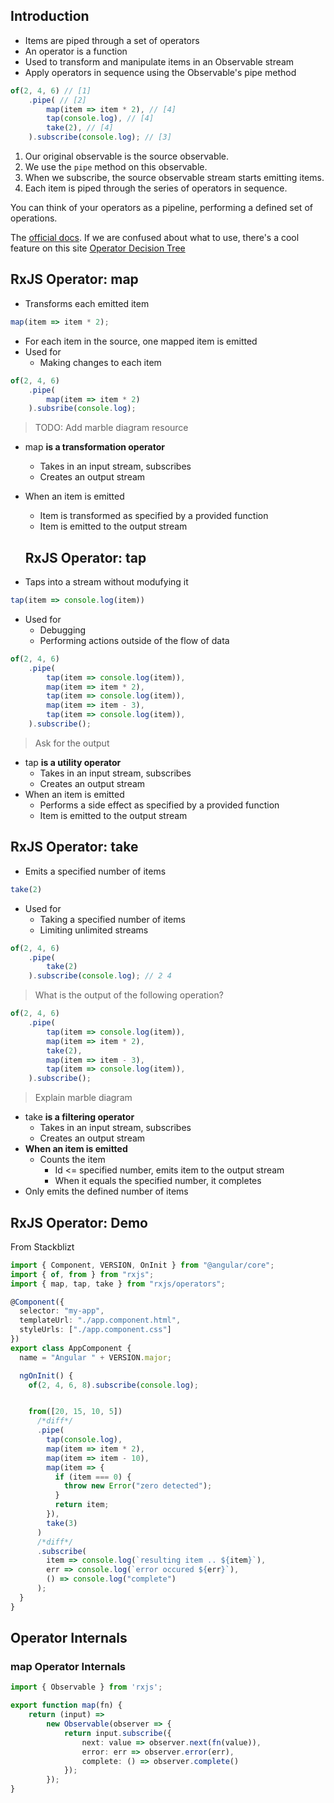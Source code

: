 ## Introduction

* Items are piped through a set of operators
* An operator is a function
* Used to transform and manipulate items in an Observable stream
* Apply operators in sequence using the Observable's pipe method

```ts
of(2, 4, 6) // [1]
    .pipe( // [2]
        map(item => item * 2), // [4]
        tap(console.log), // [4] 
        take(2), // [4]
    ).subscribe(console.log); // [3]
```

1. Our original observable is the source observable. 
2. We use the `pipe` method on this observable. 
3. When we subscribe, the source observable stream starts emitting items.
4. Each item is piped through the series of operators in sequence. 

You can think of your operators as a pipeline, performing a defined set of operations.

The [official docs](https://rxjs.dev/guide/v6/pipeable-operators). If we are confused about what to use, there's a cool feature on this site [Operator Decision Tree](https://rxjs.dev/operator-decision-tree)

## RxJS Operator: map

* Transforms each emitted item

```ts
map(item => item * 2);
```

* For each item in the source, one mapped item is emitted
* Used for 
    - Making changes to each item

```ts
of(2, 4, 6)
    .pipe(
        map(item => item * 2)
    ).subsribe(console.log);
```

> TODO: Add marble diagram resource

* map **is a transformation operator**
    - Takes in an input stream, subscribes
    - Creates an output stream
* When an item is emitted
    - Item is transformed as specified by a provided function
    - Item is emitted to the output stream

    ## RxJS Operator: tap

* Taps into a stream without modufying it

```ts
tap(item => console.log(item))
```

* Used for
    - Debugging
    - Performing actions outside of the flow of data

```ts
of(2, 4, 6)
    .pipe(
        tap(item => console.log(item)),
        map(item => item * 2),
        tap(item => console.log(item)),
        map(item => item - 3),
        tap(item => console.log(item)),
    ).subscribe();
```

> Ask for the output

* tap **is a utility operator**
    - Takes in an input stream, subscribes
    - Creates an output stream
* When an item is emitted 
    - Performs a side effect as specified by a provided function
    - Item is emitted to the output stream

## RxJS Operator: take

* Emits a specified number of items 

```ts
take(2)
```

* Used for
    - Taking a specified number of items
    - Limiting unlimited streams

```ts
of(2, 4, 6)
    .pipe(
        take(2)
    ).subscribe(console.log); // 2 4
```

> What is the output of the following operation?

```ts
of(2, 4, 6)
    .pipe(
        tap(item => console.log(item)),
        map(item => item * 2),
        take(2),
        map(item => item - 3),
        tap(item => console.log(item)),
    ).subscribe();
```

> Explain marble diagram

* take **is a filtering operator**
    - Takes in an input stream, subscribes
    - Creates an output stream
* **When an item is emitted**
    - Counts the item
        * Id <= specified number, emits item to the output stream
        * When it equals the specified number, it completes
* Only emits the defined number of items

## RxJS Operator: Demo

From Stackblizt

```ts
import { Component, VERSION, OnInit } from "@angular/core";
import { of, from } from "rxjs";
import { map, tap, take } from "rxjs/operators";

@Component({
  selector: "my-app",
  templateUrl: "./app.component.html",
  styleUrls: ["./app.component.css"]
})
export class AppComponent {
  name = "Angular " + VERSION.major;

  ngOnInit() {
    of(2, 4, 6, 8).subscribe(console.log);


    from([20, 15, 10, 5])
      /*diff*/
      .pipe(
        tap(console.log),
        map(item => item * 2),
        map(item => item - 10),
        map(item => {
          if (item === 0) {
            throw new Error("zero detected");
          }
          return item;
        }),
        take(3)
      )
      /*diff*/
      .subscribe(
        item => console.log(`resulting item .. ${item}`),
        err => console.log(`error occured ${err}`),
        () => console.log("complete")
      );
  }
}

```

## Operator Internals

### map Operator Internals

```ts
import { Observable } from 'rxjs';

export function map(fn) {
    return (input) => 
        new Observable(observer => {
            return input.subscribe({
                next: value => observer.next(fn(value)),
                error: err => observer.error(err),
                complete: () => observer.complete()
            });
        });
}
```